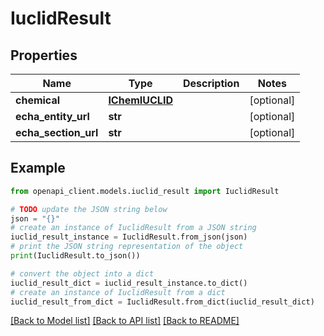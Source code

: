# IuclidResult


## Properties

Name | Type | Description | Notes
------------ | ------------- | ------------- | -------------
**chemical** | [**IChemIUCLID**](IChemIUCLID.md) |  | [optional] 
**echa_entity_url** | **str** |  | [optional] 
**echa_section_url** | **str** |  | [optional] 

## Example

```python
from openapi_client.models.iuclid_result import IuclidResult

# TODO update the JSON string below
json = "{}"
# create an instance of IuclidResult from a JSON string
iuclid_result_instance = IuclidResult.from_json(json)
# print the JSON string representation of the object
print(IuclidResult.to_json())

# convert the object into a dict
iuclid_result_dict = iuclid_result_instance.to_dict()
# create an instance of IuclidResult from a dict
iuclid_result_from_dict = IuclidResult.from_dict(iuclid_result_dict)
```
[[Back to Model list]](../README.md#documentation-for-models) [[Back to API list]](../README.md#documentation-for-api-endpoints) [[Back to README]](../README.md)


